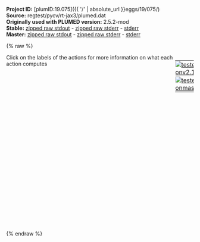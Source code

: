 **Project ID:** [plumID:19.075]({{ '/' | absolute_url }}eggs/19/075/)  
**Source:** regtest/pycv/rt-jax3/plumed.dat  
**Originally used with PLUMED version:** 2.5.2-mod  
**Stable:** [zipped raw stdout](plumed.dat.plumed.stdout.txt.zip) - [zipped raw stderr](plumed.dat.plumed.stderr.txt.zip) - [stderr](plumed.dat.plumed.stderr)  
**Master:** [zipped raw stdout](plumed.dat.plumed_master.stdout.txt.zip) - [zipped raw stderr](plumed.dat.plumed_master.stderr.txt.zip) - [stderr](plumed.dat.plumed_master.stderr)  

{% raw %}
<div style="width: 100%; float:left">
<div style="width: 90%; float:left" id="value_details_data/regtest/pycv/rt-jax3/plumed.dat"> Click on the labels of the actions for more information on what each action computes </div>
<div style="width: 10%; float:left"><table><tr><td style="padding:1px"><a href="plumed.dat.plumed.stderr"><img src="https://img.shields.io/badge/v2.10-failed-red.svg" alt="tested onv2.10" /></a></td></tr><tr><td style="padding:1px"><a href="plumed.dat.plumed_master.stderr"><img src="https://img.shields.io/badge/master-failed-red.svg" alt="tested onmaster" /></a></td></tr></table></div></div>
<pre style="width=97%;">
<b name="data/regtest/pycv/rt-jax3/plumed.datr" onclick='showPath("data/regtest/pycv/rt-jax3/plumed.dat","data/regtest/pycv/rt-jax3/plumed.datr","data/regtest/pycv/rt-jax3/plumed.datr","brown")'>r</b>:  <span class="plumedtooltip" style="color:green">PYTHONCV<span class="right">This action is not part of PLUMED and was included by using a LOAD command <a href="https://www.plumed.org/doc-master/user-doc/html/_l_o_a_d.html" style="color:green">More details</a><i></i></span></span> ATOMS=1,2,3 IMPORT=curvature FUNCTION=r
<b name="data/regtest/pycv/rt-jax3/plumed.datir" onclick='showPath("data/regtest/pycv/rt-jax3/plumed.dat","data/regtest/pycv/rt-jax3/plumed.datir","data/regtest/pycv/rt-jax3/plumed.datir","brown")'>ir</b>: <span class="plumedtooltip" style="color:green">PYTHONFUNCTION<span class="right">This action is not part of PLUMED and was included by using a LOAD command <a href="https://www.plumed.org/doc-master/user-doc/html/_l_o_a_d.html" style="color:green">More details</a><i></i></span></span> ARG=r IMPORT=curvature FUNCTION=inv  PERIODIC=NO


<span class="plumedtooltip" style="color:green">DUMPDERIVATIVES<span class="right">Dump the derivatives with respect to the input parameters for one or more objects (generally CVs, functions or biases). <a href="https://www.plumed.org/doc-master/user-doc/html/_d_u_m_p_d_e_r_i_v_a_t_i_v_e_s.html" style="color:green">More details</a><i></i></span></span> <span class="plumedtooltip">ARG<span class="right">the labels of the values whose derivatives should be output<i></i></span></span>=r  <span class="plumedtooltip">FILE<span class="right">the name of the file on which to output the derivatives<i></i></span></span>=GRADIENT_r  <span class="plumedtooltip">FMT<span class="right"> the format with which the derivatives should be output<i></i></span></span>=%8.4f
<span style="color:blue" class="comment"># DUMPDERIVATIVES ARG=ir FILE=GRADIENT_ir FMT=%8.4f</span>
<br/><span style="display:none;" id="data/regtest/pycv/rt-jax3/plumed.dat">The DUMPDERIVATIVES action with label <b></b> calculates something</span><span class="plumedtooltip" style="color:green">PRINT<span class="right">Print quantities to a file. <a href="https://www.plumed.org/doc-master/user-doc/html/_p_r_i_n_t.html" style="color:green">More details</a><i></i></span></span> <span class="plumedtooltip">FILE<span class="right">the name of the file on which to output these quantities<i></i></span></span>=COLVAR <span class="plumedtooltip">ARG<span class="right">the labels of the values that you would like to print to the file<i></i></span></span>=* <span class="plumedtooltip">FMT<span class="right">the format that should be used to output real numbers<i></i></span></span>=%8.4f
</pre>
{% endraw %}
